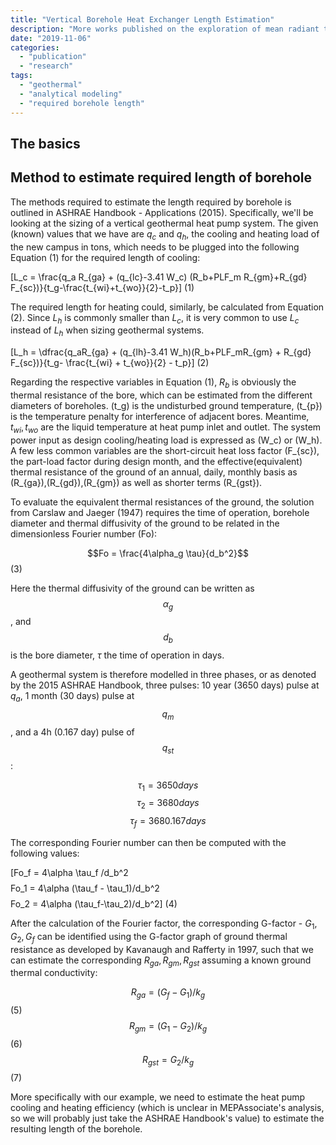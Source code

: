 ```yaml
---
title: "Vertical Borehole Heat Exchanger Length Estimation"
description: "More works published on the exploration of mean radiant temperature!"
date: "2019-11-06"
categories:
  - "publication"
  - "research"
tags:
  - "geothermal"
  - "analytical modeling"
  - "required borehole length"
---
```

The basics
-------------------------


Method to estimate required length of borehole
-------------------------
The methods required to estimate the length required by borehole is outlined in ASHRAE Handbook - Applications (2015). Specifically, we'll be looking at the sizing of a vertical geothermal heat pump system. The given (known) values that we have are $q_c$ and $q_h$, the cooling and heating load of the new campus in tons, which needs to be plugged into the following Equation (1) for the required length of cooling:

\[L_c = \frac{q_a R_{ga} + (q_{lc}-3.41 W_c) (R_b+PLF_m R_{gm}+R_{gd} F_{sc})}{t_g-\frac{t_{wi}+t_{wo}}{2}-t_p}\] (1)

The required length for heating could, similarly, be calculated from Equation (2). Since $L_h$ is commonly smaller than $L_c$, it is very common to use $L_c$ instead of $L_h$ when sizing geothermal systems. 

\[L_h = \dfrac{q_aR_{ga} + (q_{lh}-3.41 W_h)(R_b+PLF_mR_{gm} + R_{gd} F_{sc})}{t_g- \frac{t_{wi} + t_{wo}}{2} - t_p}\] (2)

Regarding the respective variables in Equation (1), $R_b$ is obviously the thermal resistance of the bore, which can be estimated from the different diameters of boreholes. \(t_g\) is the undisturbed ground temperature, \(t_{p}\) is the temperature penalty for interference of adjacent bores.
Meantime, $t_{wi},t_{wo}$ are the liquid temperature at heat pump inlet and outlet. 
The system power input as design cooling/heating load is expressed as \(W_c\) or \(W_h\). 
A few less common variables are the short-circuit heat loss factor \(F_{sc}\), the part-load factor during design month, and the effective(equivalent) thermal resistance of the ground of an annual, daily, monthly basis as \(R_{ga}\),\(R_{gd}\),\(R_{gm}\) as well as shorter terms \(R_{gst}\). 

To evaluate the equivalent thermal resistances of the ground, the solution from Carslaw and Jaeger (1947) requires the time of operation, borehole diameter and thermal diffusivity of the ground to be related in the dimensionless Fourier number (Fo):

$$Fo = \frac{4\alpha_g \tau}{d_b^2}$$    (3)

Here the thermal diffusivity of the ground can be written as $$\alpha_g$$, and $$d_b$$ is the bore diameter, $\tau$ the time of operation in days. 

A geothermal system is therefore modelled in three phases, or as denoted by the 2015 ASHRAE Handbook, three pulses: 10 year (3650 days) pulse at $q_a$, 1 month (30 days) pulse at $$q_m$$, and a 4h (0.167 day) pulse of $$q_{st}$$:

$$\tau_1 = 3650 days$$ $$\tau_2 = 3680 days $$ $$ \tau_f = 3680.167 days$$

The corresponding Fourier number can then be computed with the following values:

\[Fo_f = 4\alpha \tau_f /d_b^2$$ $$ Fo_1 = 4\alpha (\tau_f - \tau_1)/d_b^2$$ $$Fo_2 = 4\alpha (\tau_f-\tau_2)/d_b^2\]    (4)

After the calculation of the Fourier factor, the corresponding G-factor - $G_1, G_2, G_f$ can be identified using the G-factor graph of ground thermal resistance as developed by Kavanaugh and Rafferty in 1997, such that we can estimate the corresponding $R_{ga}, R_{gm},R_{gst}$ assuming a known ground thermal conductivity:

$$R_{ga} = (G_f - G_1)/ k_g $$     (5)
$$R_{gm} = (G_1 - G_2)/ k_g $$     (6)
$$R_{gst} = G_2/k_g $$            (7)

More specifically with our example, we need to estimate the heat pump cooling and heating efficiency (which is unclear in MEPAssociate's analysis, so we will probably just take the ASHRAE Handbook's value) to estimate the resulting length of the borehole. 
